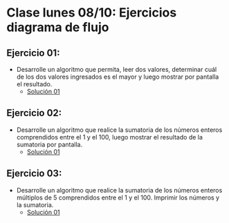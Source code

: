 # Clase lunes 08/10: Ejercicios diagrama de flujo
## Ejercicio 01:
* Desarrolle un algoritmo que permita, leer dos valores, determinar cuál de los dos valores ingresados es el mayor y luego mostrar por pantalla el resultado.
    * [Solución 01]()
## Ejercicio 02:
* Desarrolle un algoritmo que realice la sumatoria de los números enteros comprendidos entre el 1 y el 100, luego mostrar el resultado de la sumatoria por pantalla.
  * [Solución 01]()
## Ejercicio 03:
* Desarrolle un algoritmo que realice la sumatoria de los números enteros múltiplos de 5 comprendidos entre el 1 y el 100. Imprimir los números y la sumatoria.
  * [Solución 01]()